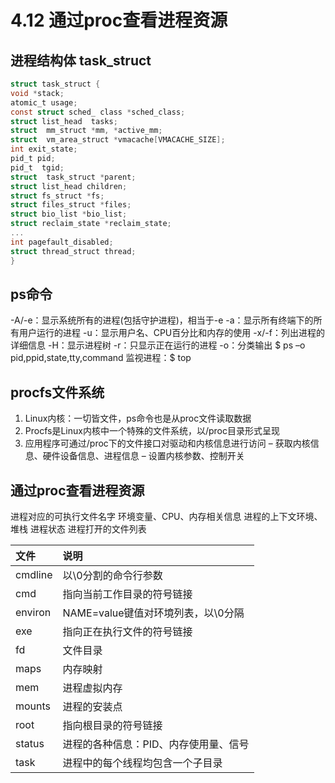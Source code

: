 # 4.12 通过proc查看进程资源
## 进程结构体 task_struct
```c
struct task_struct {
void *stack;
atomic_t usage;
const struct sched_ class *sched_class;
struct list_head  tasks;
struct  mm_struct *mm, *active_mm;
struct  vm_area_struct *vmacache[VMACACHE_SIZE];
int exit_state;
pid_t pid;
pid_t  tgid;
struct  task_struct *parent;
struct list_head children; 
struct fs_struct *fs;
struct files_struct *files;
struct bio_list *bio_list;
struct reclaim_state *reclaim_state;
...
int pagefault_disabled;
struct thread_struct thread;
}
```
## ps命令
-A/-e：显示系统所有的进程(包括守护进程)，相当于-e
-a：显示所有终端下的所有用户运行的进程
-u：显示用户名、CPU百分比和内存的使用
-x/-f：列出进程的详细信息
-H：显示进程树
-r：只显示正在运行的进程
-o：分类输出
$ ps –o pid,ppid,state,tty,command
监视进程：$ top
## procfs文件系统
1. Linux内核：一切皆文件，ps命令也是从proc文件读取数据
2. Procfs是Linux内核中一个特殊的文件系统，以/proc目录形式呈现
3. 应用程序可通过/proc下的文件接口对驱动和内核信息进行访问
– 获取内核信息、硬件设备信息、进程信息
– 设置内核参数、控制开关
## 通过proc查看进程资源
进程对应的可执行文件名字
环境变量、CPU、内存相关信息
进程的上下文环境、堆栈
进程状态
进程打开的文件列表

文件 | 说明
:-|:-
cmdline |  以\0分割的命令行参数
cmd |  指向当前工作目录的符号链接
environ |  NAME=value键值对环境列表，以\0分隔
exe |  指向正在执行文件的符号链接
fd |  文件目录
maps |  内存映射
mem  | 进程虚拟内存
mounts |  进程的安装点
root  | 指向根目录的符号链接
status |  进程的各种信息：PID、内存使用量、信号
task  | 进程中的每个线程均包含一个子目录